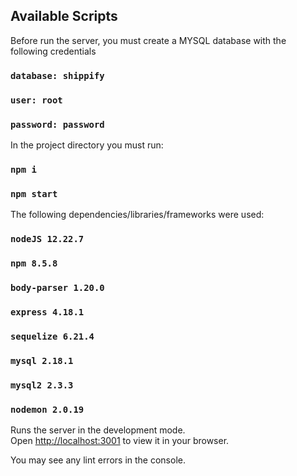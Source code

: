 ## Available Scripts

Before run the server, you must create a MYSQL database with the following credentials
### `database: shippify`
### `user: root`
### `password: password`

In the project directory you must run:
### `npm i`
### `npm start`

The following dependencies/libraries/frameworks were used:
### `nodeJS 12.22.7`
### `npm 8.5.8`
### `body-parser 1.20.0`
### `express 4.18.1`
### `sequelize 6.21.4`
### `mysql 2.18.1`
### `mysql2 2.3.3`
### `nodemon 2.0.19`


Runs the server in the development mode.\
Open [http://localhost:3001](http://localhost:3001/api) to view it in your browser.

You may see any lint errors in the console.

